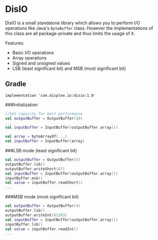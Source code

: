 # DisIO
DisIO is a small standalone library which allows you to perform I/O operations like Java's `ByteBuffer` class. However the implementations of this class are all package-private and thus limits the usage of it.

Features:
* Basic I/O operations
* Array operations
* Signed and unsigned values
* LSB (least significant bit) and MSB (most significant bit)

## Gradle
```
implementation 'com.displee.io:disio:1.0'
```

###Initialization
```Kotlin
//Set capacity for best performance
val outputBuffer = OutputBuffer(10)
...
val inputBuffer = InputBuffer(outputBuffer.array())
```
```kotlin
val array = byteArrayOf(...)
val inputBuffer = InputBuffer(array)
```

###LSB mode (least significant bit)
```kotlin
val outputBuffer = OutputBuffer(5)
outputBuffer.lsb()
outputBuffer.writeShort(67)
val inputBuffer = InputBuffer(outputBuffer.array())
inputBuffer.msb()
val value = inputBuffer.readShort()
...
```

###MSB mode (most significant bit)
```kotlin
val outputBuffer = OutputBuffer(4)
outputBuffer.lsb()
outputBuffer.writeInt(61263)
val inputBuffer = InputBuffer(outputBuffer.array())
inputBuffer.lsb()
val value = inputBuffer.readInt()
...
```